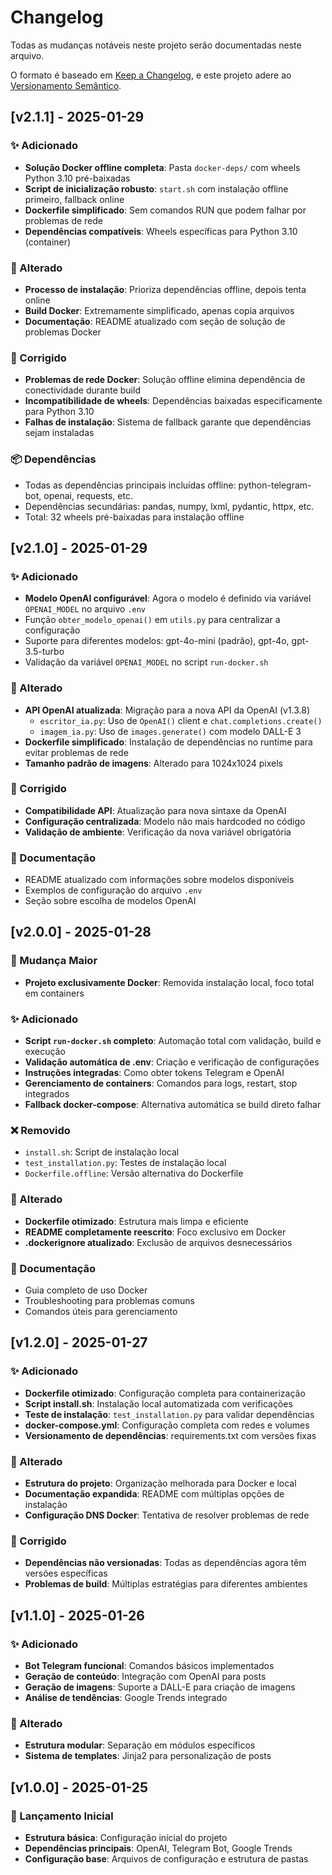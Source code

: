 # Changelog

Todas as mudanças notáveis neste projeto serão documentadas neste arquivo.

O formato é baseado em [Keep a Changelog](https://keepachangelog.com/pt-BR/1.0.0/),
e este projeto adere ao [Versionamento Semântico](https://semver.org/lang/pt-BR/).

## [v2.1.1] - 2025-01-29

### ✨ Adicionado
- **Solução Docker offline completa**: Pasta `docker-deps/` com wheels Python 3.10 pré-baixadas
- **Script de inicialização robusto**: `start.sh` com instalação offline primeiro, fallback online
- **Dockerfile simplificado**: Sem comandos RUN que podem falhar por problemas de rede
- **Dependências compatíveis**: Wheels específicas para Python 3.10 (container)

### 🔄 Alterado
- **Processo de instalação**: Prioriza dependências offline, depois tenta online
- **Build Docker**: Extremamente simplificado, apenas copia arquivos
- **Documentação**: README atualizado com seção de solução de problemas Docker

### 🐛 Corrigido
- **Problemas de rede Docker**: Solução offline elimina dependência de conectividade durante build
- **Incompatibilidade de wheels**: Dependências baixadas especificamente para Python 3.10
- **Falhas de instalação**: Sistema de fallback garante que dependências sejam instaladas

### 📦 Dependências
- Todas as dependências principais incluídas offline: python-telegram-bot, openai, requests, etc.
- Dependências secundárias: pandas, numpy, lxml, pydantic, httpx, etc.
- Total: 32 wheels pré-baixadas para instalação offline

## [v2.1.0] - 2025-01-29

### ✨ Adicionado
- **Modelo OpenAI configurável**: Agora o modelo é definido via variável `OPENAI_MODEL` no arquivo `.env`
- Função `obter_modelo_openai()` em `utils.py` para centralizar a configuração
- Suporte para diferentes modelos: gpt-4o-mini (padrão), gpt-4o, gpt-3.5-turbo
- Validação da variável `OPENAI_MODEL` no script `run-docker.sh`

### 🔄 Alterado
- **API OpenAI atualizada**: Migração para a nova API da OpenAI (v1.3.8)
  - `escritor_ia.py`: Uso de `OpenAI()` client e `chat.completions.create()`
  - `imagem_ia.py`: Uso de `images.generate()` com modelo DALL-E 3
- **Dockerfile simplificado**: Instalação de dependências no runtime para evitar problemas de rede
- **Tamanho padrão de imagens**: Alterado para 1024x1024 pixels

### 🐛 Corrigido
- **Compatibilidade API**: Atualização para nova sintaxe da OpenAI
- **Configuração centralizada**: Modelo não mais hardcoded no código
- **Validação de ambiente**: Verificação da nova variável obrigatória

### 📝 Documentação
- README atualizado com informações sobre modelos disponíveis
- Exemplos de configuração do arquivo `.env`
- Seção sobre escolha de modelos OpenAI

## [v2.0.0] - 2025-01-28

### 🚀 Mudança Maior
- **Projeto exclusivamente Docker**: Removida instalação local, foco total em containers

### ✨ Adicionado
- **Script `run-docker.sh` completo**: Automação total com validação, build e execução
- **Validação automática de .env**: Criação e verificação de configurações
- **Instruções integradas**: Como obter tokens Telegram e OpenAI
- **Gerenciamento de containers**: Comandos para logs, restart, stop integrados
- **Fallback docker-compose**: Alternativa automática se build direto falhar

### ❌ Removido
- `install.sh`: Script de instalação local
- `test_installation.py`: Testes de instalação local
- `Dockerfile.offline`: Versão alternativa do Dockerfile

### 🔄 Alterado
- **Dockerfile otimizado**: Estrutura mais limpa e eficiente
- **README completamente reescrito**: Foco exclusivo em Docker
- **.dockerignore atualizado**: Exclusão de arquivos desnecessários

### 📝 Documentação
- Guia completo de uso Docker
- Troubleshooting para problemas comuns
- Comandos úteis para gerenciamento

## [v1.2.0] - 2025-01-27

### ✨ Adicionado
- **Dockerfile otimizado**: Configuração completa para containerização
- **Script install.sh**: Instalação local automatizada com verificações
- **Teste de instalação**: `test_installation.py` para validar dependências
- **docker-compose.yml**: Configuração completa com redes e volumes
- **Versionamento de dependências**: requirements.txt com versões fixas

### 🔄 Alterado
- **Estrutura do projeto**: Organização melhorada para Docker e local
- **Documentação expandida**: README com múltiplas opções de instalação
- **Configuração DNS Docker**: Tentativa de resolver problemas de rede

### 🐛 Corrigido
- **Dependências não versionadas**: Todas as dependências agora têm versões específicas
- **Problemas de build**: Múltiplas estratégias para diferentes ambientes

## [v1.1.0] - 2025-01-26

### ✨ Adicionado
- **Bot Telegram funcional**: Comandos básicos implementados
- **Geração de conteúdo**: Integração com OpenAI para posts
- **Geração de imagens**: Suporte a DALL-E para criação de imagens
- **Análise de tendências**: Google Trends integrado

### 🔄 Alterado
- **Estrutura modular**: Separação em módulos específicos
- **Sistema de templates**: Jinja2 para personalização de posts

## [v1.0.0] - 2025-01-25

### 🎉 Lançamento Inicial
- **Estrutura básica**: Configuração inicial do projeto
- **Dependências principais**: OpenAI, Telegram Bot, Google Trends
- **Configuração base**: Arquivos de configuração e estrutura de pastas 